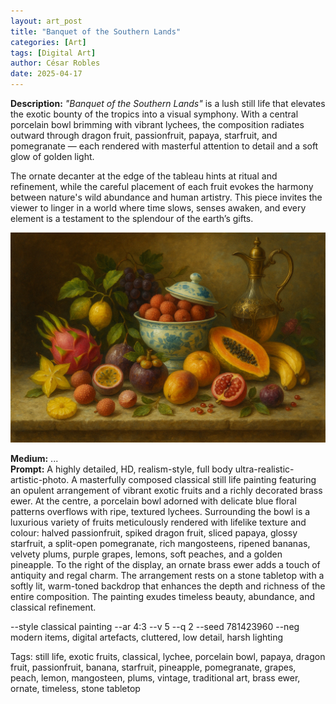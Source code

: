 ```yaml
---
layout: art_post
title: "Banquet of the Southern Lands"
categories: [Art]
tags: [Digital Art]
author: César Robles
date: 2025-04-17
---
```

**Description:** *"Banquet of the Southern Lands"* is a lush still life that elevates the exotic bounty of the tropics into a visual symphony. With a central porcelain bowl brimming with vibrant lychees, the composition radiates outward through dragon fruit, passionfruit, papaya, starfruit, and pomegranate — each rendered with masterful attention to detail and a soft glow of golden light.

The ornate decanter at the edge of the tableau hints at ritual and refinement, while the careful placement of each fruit evokes the harmony between nature's wild abundance and human artistry. This piece invites the viewer to linger in a world where time slows, senses awaken, and every element is a testament to the splendour of the earth’s gifts.

![Banquet of the Southern Lands](/imag/digital_art/banquet_of_the_southern_lands.jpg)

**Medium:** ...\
**Prompt:** A highly detailed, HD, realism-style,  full body ultra-realistic-artistic-photo. A masterfully composed classical still life painting featuring an opulent arrangement of vibrant exotic fruits and a richly decorated brass ewer. At the centre, a porcelain bowl adorned with delicate blue floral patterns overflows with ripe, textured lychees. Surrounding the bowl is a luxurious variety of fruits meticulously rendered with lifelike texture and colour: halved passionfruit, spiked dragon fruit, sliced papaya, glossy starfruit, a split-open pomegranate, rich mangosteens, ripened bananas, velvety plums, purple grapes, lemons, soft peaches, and a golden pineapple. To the right of the display, an ornate brass ewer adds a touch of antiquity and regal charm. The arrangement rests on a stone tabletop with a softly lit, warm-toned backdrop that enhances the depth and richness of the entire composition. The painting exudes timeless beauty, abundance, and classical refinement.

--style classical painting --ar 4:3 --v 5 --q 2 --seed 781423960 --neg modern items, digital artefacts, cluttered, low detail, harsh lighting

Tags: still life, exotic fruits, classical, lychee, porcelain bowl, papaya, dragon fruit, passionfruit, banana, starfruit, pineapple, pomegranate, grapes, peach, lemon, mangosteen, plums, vintage, traditional art, brass ewer, ornate, timeless, stone tabletop
